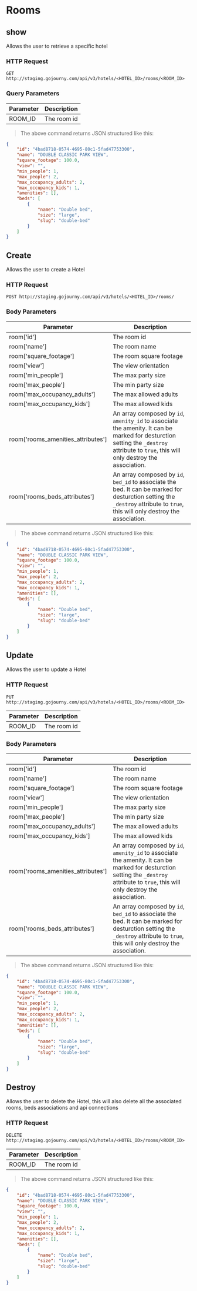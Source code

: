 
# Rooms

## show

Allows the user to retrieve a specific hotel

### HTTP Request

`GET http://staging.gojourny.com/api/v3/hotels/<HOTEL_ID>/rooms/<ROOM_ID>`

### Query Parameters

Parameter | Description
--------- | -------
ROOM_ID | The room id

> The above command returns JSON structured like this:

```json
{
    "id": "4bad8718-0574-4695-80c1-5fad47753300",
    "name": "DOUBLE CLASSIC PARK VIEW",
    "square_footage": 100.0,
    "view": "",
    "min_people": 1,
    "max_people": 2,
    "max_occupancy_adults": 2,
    "max_occupancy_kids": 1,
    "amenities": [],
    "beds": [
        {
            "name": "Double bed",
            "size": "large",
            "slug": "double-bed"
        }
    ]
}
```

## Create

Allows the user to create a Hotel

### HTTP Request

`POST http://staging.gojourny.com/api/v3/hotels/<HOTEL_ID>/rooms/`

### Body Parameters

Parameter | Description
----------|-------------
room['id'] | The room id
room['name'] | The room name
room['square_footage'] | The room square footage
room['view'] | The view orientation
room['min_people'] | The max party size
room['max_people'] | The min party size
room['max_occupancy_adults'] | The max allowed adults
room['max_occupancy_kids'] | The max allowed kids
room['rooms_amenities_attributes'] | An array composed by `id`, `amenity_id` to associate the amenity. It can be marked for desturction setting the `_destroy` attribute to `true`, this will only destroy the association.
room['rooms_beds_attributes'] | An array composed by `id`, `bed_id` to associate the bed. It can be marked for desturction setting the `_destroy` attribute to `true`, this will only destroy the association.

> The above command returns JSON structured like this:

```json
{
    "id": "4bad8718-0574-4695-80c1-5fad47753300",
    "name": "DOUBLE CLASSIC PARK VIEW",
    "square_footage": 100.0,
    "view": "",
    "min_people": 1,
    "max_people": 2,
    "max_occupancy_adults": 2,
    "max_occupancy_kids": 1,
    "amenities": [],
    "beds": [
        {
            "name": "Double bed",
            "size": "large",
            "slug": "double-bed"
        }
    ]
}
```

## Update

Allows the user to update a Hotel

### HTTP Request

`PUT http://staging.gojourny.com/api/v3/hotels/<HOTEL_ID>/rooms/<ROOM_ID>`

Parameter | Description
--------- | -------
ROOM_ID | The room id

### Body Parameters

Parameter | Description
----------|-------------
room['id'] | The room id
room['name'] | The room name
room['square_footage'] | The room square footage
room['view'] | The view orientation
room['min_people'] | The max party size
room['max_people'] | The min party size
room['max_occupancy_adults'] | The max allowed adults
room['max_occupancy_kids'] | The max allowed kids
room['rooms_amenities_attributes'] | An array composed by `id`, `amenity_id` to associate the amenity. It can be marked for desturction setting the `_destroy` attribute to `true`, this will only destroy the association.
room['rooms_beds_attributes'] | An array composed by `id`, `bed_id` to associate the bed. It can be marked for desturction setting the `_destroy` attribute to `true`, this will only destroy the association.


> The above command returns JSON structured like this:

```json
{
    "id": "4bad8718-0574-4695-80c1-5fad47753300",
    "name": "DOUBLE CLASSIC PARK VIEW",
    "square_footage": 100.0,
    "view": "",
    "min_people": 1,
    "max_people": 2,
    "max_occupancy_adults": 2,
    "max_occupancy_kids": 1,
    "amenities": [],
    "beds": [
        {
            "name": "Double bed",
            "size": "large",
            "slug": "double-bed"
        }
    ]
}
```

## Destroy

Allows the user to delete the Hotel, this will also delete all the associated rooms, beds associations and api connections

### HTTP Request

`DELETE http://staging.gojourny.com/api/v3/hotels/<HOTEL_ID>/rooms/<ROOM_ID>`

Parameter | Description
--------- | -------
ROOM_ID | The room id

> The above command returns JSON structured like this:

```json
{
    "id": "4bad8718-0574-4695-80c1-5fad47753300",
    "name": "DOUBLE CLASSIC PARK VIEW",
    "square_footage": 100.0,
    "view": "",
    "min_people": 1,
    "max_people": 2,
    "max_occupancy_adults": 2,
    "max_occupancy_kids": 1,
    "amenities": [],
    "beds": [
        {
            "name": "Double bed",
            "size": "large",
            "slug": "double-bed"
        }
    ]
}
```
